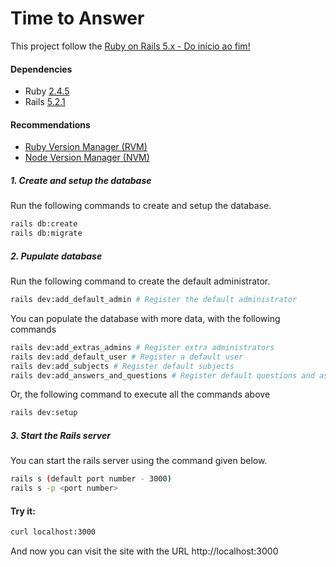 
# Time to Answer
This project follow the [Ruby on Rails 5.x - Do início ao fim!](https://www.udemy.com/share/101vRoAEATdlhbTXQD/)

#### Dependencies
- Ruby [2.4.5](https://www.ruby-lang.org/)
- Rails [5.2.1](https://rubyonrails.org/)

#### Recommendations
* [Ruby Version Manager (RVM)](https://rvm.io)
* [Node Version Manager (NVM)](https://github.com/nvm-sh/nvm)

##### 1. Create and setup the database

Run the following commands to create and setup the database.

```bash
rails db:create
rails db:migrate
```

##### 2. Pupulate database

Run the following command to create the default administrator.

```bash
rails dev:add_default_admin # Register the default administrator
```

You can populate the database with more data, with the following commands
```bash
rails dev:add_extras_admins # Register extra administrators
rails dev:add_default_user # Register a default user
rails dev:add_subjects # Register default subjects
rails dev:add_answers_and_questions # Register default questions and aswers 
```

Or, the following command to execute all the commands above
```bash
rails dev:setup
```

##### 3. Start the Rails server

You can start the rails server using the command given below.

```bash
rails s (default port number - 3000)
rails s -p <port number>
```

#### Try it:

```bash
curl localhost:3000
```

And now you can visit the site with the URL http://localhost:3000